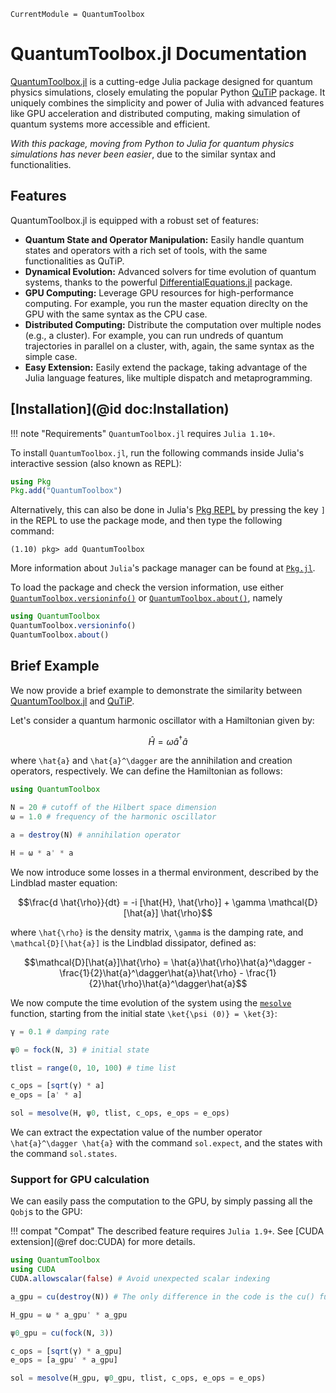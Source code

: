 ```@meta
CurrentModule = QuantumToolbox
```

# QuantumToolbox.jl Documentation

[QuantumToolbox.jl](https://github.com/qutip/QuantumToolbox.jl) is a cutting-edge Julia package designed for quantum physics simulations, closely emulating the popular Python [QuTiP](https://github.com/qutip/qutip) package. It uniquely combines the simplicity and power of Julia with advanced features like GPU acceleration and distributed computing, making simulation of quantum systems more accessible and efficient.

*With this package, moving from Python to Julia for quantum physics simulations has never been easier*, due to the similar syntax and functionalities.

## Features

QuantumToolbox.jl is equipped with a robust set of features:

- **Quantum State and Operator Manipulation:** Easily handle quantum states and operators with a rich set of tools, with the same functionalities as QuTiP.
- **Dynamical Evolution:** Advanced solvers for time evolution of quantum systems, thanks to the powerful [DifferentialEquations.jl](https://github.com/SciML/DifferentialEquations.jl) package.
- **GPU Computing:** Leverage GPU resources for high-performance computing. For example, you run the master equation direclty on the GPU with the same syntax as the CPU case.
- **Distributed Computing:** Distribute the computation over multiple nodes (e.g., a cluster). For example, you can run undreds of quantum trajectories in parallel on a cluster, with, again, the same syntax as the simple case.
- **Easy Extension:** Easily extend the package, taking advantage of the Julia language features, like multiple dispatch and metaprogramming.

## [Installation](@id doc:Installation)

!!! note "Requirements"
    `QuantumToolbox.jl` requires `Julia 1.10+`.

To install `QuantumToolbox.jl`, run the following commands inside Julia's interactive session (also known as REPL):
```julia
using Pkg
Pkg.add("QuantumToolbox")
```
Alternatively, this can also be done in Julia's [Pkg REPL](https://julialang.github.io/Pkg.jl/v1/getting-started/) by pressing the key `]` in the REPL to use the package mode, and then type the following command:
```julia-REPL
(1.10) pkg> add QuantumToolbox
```
More information about `Julia`'s package manager can be found at [`Pkg.jl`](https://julialang.github.io/Pkg.jl/v1/).

To load the package and check the version information, use either [`QuantumToolbox.versioninfo()`](@ref) or [`QuantumToolbox.about()`](@ref), namely
```julia
using QuantumToolbox
QuantumToolbox.versioninfo()
QuantumToolbox.about()
```

## Brief Example

We now provide a brief example to demonstrate the similarity between [QuantumToolbox.jl](https://github.com/qutip/QuantumToolbox.jl) and [QuTiP](https://github.com/qutip/qutip).

Let's consider a quantum harmonic oscillator with a Hamiltonian given by:

```math
\hat{H} = \omega \hat{a}^\dagger \hat{a}
```

where ``\hat{a}`` and ``\hat{a}^\dagger`` are the annihilation and creation operators, respectively. We can define the Hamiltonian as follows:

```julia
using QuantumToolbox

N = 20 # cutoff of the Hilbert space dimension
ω = 1.0 # frequency of the harmonic oscillator

a = destroy(N) # annihilation operator

H = ω * a' * a
```

We now introduce some losses in a thermal environment, described by the Lindblad master equation:

```math
\frac{d \hat{\rho}}{dt} = -i [\hat{H}, \hat{\rho}] + \gamma \mathcal{D}[\hat{a}] \hat{\rho}
```

where ``\hat{\rho}`` is the density matrix, ``\gamma`` is the damping rate, and ``\mathcal{D}[\hat{a}]`` is the Lindblad dissipator, defined as:

```math
\mathcal{D}[\hat{a}]\hat{\rho} = \hat{a}\hat{\rho}\hat{a}^\dagger - \frac{1}{2}\hat{a}^\dagger\hat{a}\hat{\rho} - \frac{1}{2}\hat{\rho}\hat{a}^\dagger\hat{a}
```

We now compute the time evolution of the system using the [`mesolve`](@ref) function, starting from the initial state ``\ket{\psi (0)} = \ket{3}``:

```julia
γ = 0.1 # damping rate

ψ0 = fock(N, 3) # initial state

tlist = range(0, 10, 100) # time list

c_ops = [sqrt(γ) * a]
e_ops = [a' * a]

sol = mesolve(H, ψ0, tlist, c_ops, e_ops = e_ops)
```

We can extract the expectation value of the number operator ``\hat{a}^\dagger \hat{a}`` with the command `sol.expect`, and the states with the command `sol.states`.

### Support for GPU calculation

We can easily pass the computation to the GPU, by simply passing all the `Qobj`s to the GPU:

!!! compat "Compat"
    The described feature requires `Julia 1.9+`. See [CUDA extension](@ref doc:CUDA) for more details.

```julia
using QuantumToolbox
using CUDA
CUDA.allowscalar(false) # Avoid unexpected scalar indexing

a_gpu = cu(destroy(N)) # The only difference in the code is the cu() function

H_gpu = ω * a_gpu' * a_gpu

ψ0_gpu = cu(fock(N, 3))

c_ops = [sqrt(γ) * a_gpu]
e_ops = [a_gpu' * a_gpu]

sol = mesolve(H_gpu, ψ0_gpu, tlist, c_ops, e_ops = e_ops)
```
